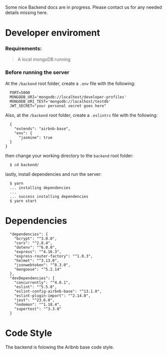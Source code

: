 Some nice Backend docs are in progress.
Please contact us for any needed details missing here.

# Developer enviroment

### Requirements:

> A local mongoDB running

### Before running the server

At the `/backend` root folder, create a `.env` file with the following:

```
  PORT=5000
  MONGODB_URI='mongodb://localhost/developer-profiles'
  MONGODB_URI_TEST='mongodb://localhost/testdb'
  JWT_SECRET="your personal secret goes here"
```

Also, at the `/backend` root folder, create a `.eslintrc` file with the following:

```
  {
    "extends": "airbnb-base",
    "env": {
      "jasmine": true
  }
}
```

then change your working directory to the `backend` root folder:

```
  $ cd backend/
```

lastly, install dependencies and run the server:

```
  $ yarn
  ... installing dependencies
  ...
  ... success installing dependencies
  $ yarn start
```

# Dependencies

```
  "dependencies": {
    "bcrypt": "^3.0.0",
    "cors": "^2.8.4",
    "dotenv": "^6.0.0",
    "express": "^4.16.3",
    "express-router-factory": "^1.0.3",
    "helmet": "^3.13.0",
    "jsonwebtoken": "^8.3.0",
    "mongoose": "^5.2.14"
  },
  "devDependencies": {
    "concurrently": "^4.0.1",
    "eslint": "^5.5.0",
    "eslint-config-airbnb-base": "^13.1.0",
    "eslint-plugin-import": "^2.14.0",
    "jest": "^23.6.0",
    "nodemon": "^1.18.4",
    "supertest": "^3.3.0"
  }
```

# Code Style

The backend is folowing the Aribnb base code style.

